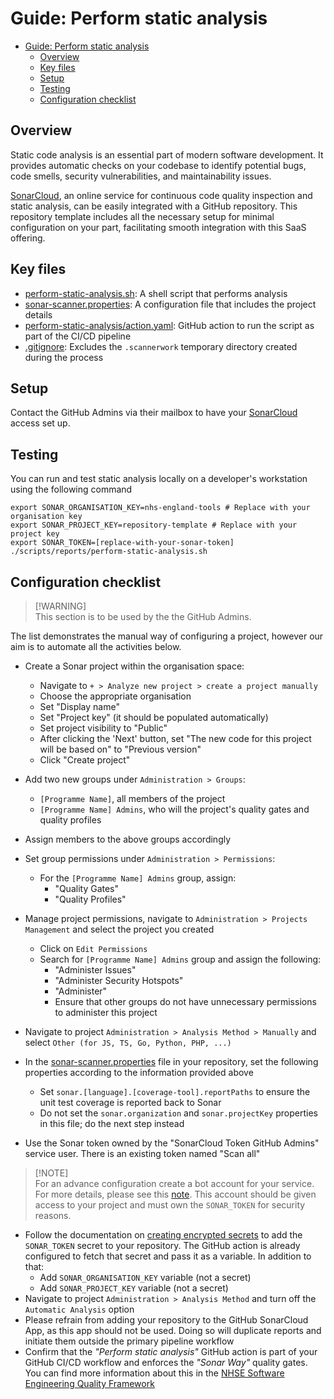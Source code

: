 # Guide: Perform static analysis

- [Guide: Perform static analysis](#guide-perform-static-analysis)
  - [Overview](#overview)
  - [Key files](#key-files)
  - [Setup](#setup)
  - [Testing](#testing)
  - [Configuration checklist](#configuration-checklist)

## Overview

Static code analysis is an essential part of modern software development. It provides automatic checks on your codebase to identify potential bugs, code smells, security vulnerabilities, and maintainability issues.

[SonarCloud](https://sonarcloud.io), an online service for continuous code quality inspection and static analysis, can be easily integrated with a GitHub repository. This repository template includes all the necessary setup for minimal configuration on your part, facilitating smooth integration with this SaaS offering.

## Key files

- [perform-static-analysis.sh](../../scripts/reports/perform-static-analysis.sh): A shell script that performs analysis
- [sonar-scanner.properties](../../scripts/config/sonar-scanner.properties): A configuration file that includes the project details
- [perform-static-analysis/action.yaml](../../.github/actions/perform-static-analysis/action.yaml): GitHub action to run the script as part of the CI/CD pipeline
- [.gitignore](../../.gitignore): Excludes the `.scannerwork` temporary directory created during the process

## Setup

Contact the GitHub Admins via their mailbox to have your [SonarCloud](https://sonarcloud.io) access set up.

## Testing

You can run and test static analysis locally on a developer's workstation using the following command

```shell
export SONAR_ORGANISATION_KEY=nhs-england-tools # Replace with your organisation key
export SONAR_PROJECT_KEY=repository-template # Replace with your project key
export SONAR_TOKEN=[replace-with-your-sonar-token]
./scripts/reports/perform-static-analysis.sh
```

## Configuration checklist

> [!WARNING]<br>
> This section is to be used by the the GitHub Admins.

The list demonstrates the manual way of configuring a project, however our aim is to automate all the activities below.

- Create a Sonar project within the organisation space:
  - Navigate to `+ > Analyze new project > create a project manually`
  - Choose the appropriate organisation
  - Set "Display name"
  - Set "Project key" (it should be populated automatically)
  - Set project visibility to "Public"
  - After clicking the 'Next' button, set "The new code for this project will be based on" to "Previous version"
  - Click "Create project"
- Add two new groups under `Administration > Groups`:
  - `[Programme Name]`, all members of the project
  - `[Programme Name] Admins`, who will the project's quality gates and quality profiles
- Assign members to the above groups accordingly
- Set group permissions under `Administration > Permissions`:
  - For the `[Programme Name] Admins` group, assign:
    - "Quality Gates"
    - "Quality Profiles"
- Manage project permissions, navigate to `Administration > Projects Management` and select the project you created
  - Click on `Edit Permissions`
  - Search for `[Programme Name] Admins` group and assign the following:
    - "Administer Issues"
    - "Administer Security Hotspots"
    - "Administer"
    - Ensure that other groups do not have unnecessary permissions to administer this project
- Navigate to project `Administration > Analysis Method > Manually` and select `Other (for JS, TS, Go, Python, PHP, ...)`
- In the [sonar-scanner.properties](../../scripts/config/sonar-scanner.properties) file in your repository, set the following properties according to the information provided above
  - Set `sonar.[language].[coverage-tool].reportPaths` to ensure the unit test coverage is reported back to Sonar
  - Do not set the `sonar.organization` and `sonar.projectKey` properties in this file; do the next step instead

- Use the Sonar token owned by the "SonarCloud Token GitHub Admins" service user. There is an existing token named "Scan all"

> [!NOTE]<br>
> For an advance configuration create a bot account for your service. For more details, please see this [note](../../docs/adr/ADR-003_Acceptable_use_of_GitHub_PAT_and_Apps_for_authN_and_authZ.md#recommendation-for-github-admins). This account should be given access to your project and must own the `SONAR_TOKEN` for security reasons.

- Follow the documentation on [creating encrypted secrets](https://docs.github.com/en/actions/security-guides/encrypted-secrets) to add the `SONAR_TOKEN` secret to your repository. The GitHub action is already configured to fetch that secret and pass it as a variable. In addition to that:
  - Add `SONAR_ORGANISATION_KEY` variable (not a secret)
  - Add `SONAR_PROJECT_KEY` variable (not a secret)
- Navigate to project `Administration > Analysis Method` and turn off the `Automatic Analysis` option
- Please refrain from adding your repository to the GitHub SonarCloud App, as this app should not be used. Doing so will duplicate reports and initiate them outside the primary pipeline workflow
- Confirm that the _"Perform static analysis"_ GitHub action is part of your GitHub CI/CD workflow and enforces the _"Sonar Way"_ quality gates. You can find more information about this in the [NHSE Software Engineering Quality Framework](https://github.com/NHSDigital/software-engineering-quality-framework/blob/main/tools/sonarqube.md)
